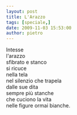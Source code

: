 ```yaml
---
layout: post
title: L'Arazzo
tags: [speciale,]
date: 2009-11-03 15:53:00
author: pietro
---
```

Intesse<br/>l'arazzo<br/>sfibrato e stanco<br/>si ricuce<br/>nella tela<br/>nel silenzio che trapela<br/>dalle sue dita<br/>sempre più stanche<br/>che cuciono la vita<br/>nelle figure ormai bianche.
